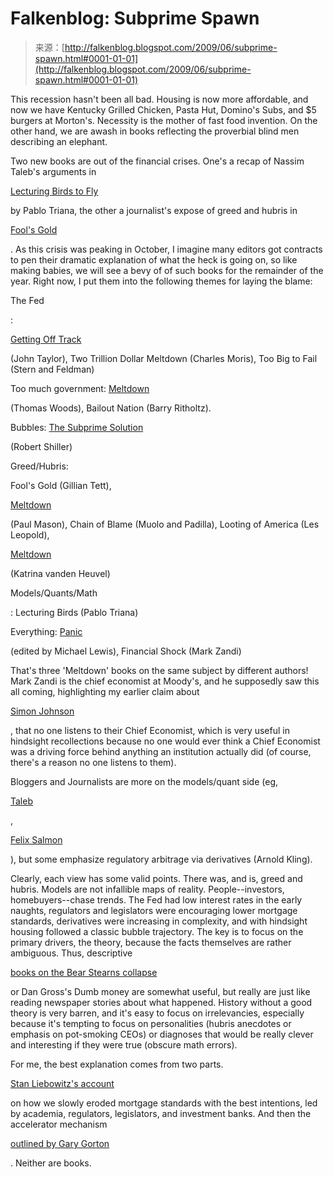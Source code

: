 <!--yml
category: 未分类
date: 2024-05-12 21:59:26
-->

# Falkenblog: Subprime Spawn

> 来源：[http://falkenblog.blogspot.com/2009/06/subprime-spawn.html#0001-01-01](http://falkenblog.blogspot.com/2009/06/subprime-spawn.html#0001-01-01)

This recession hasn't been all bad. Housing is now more affordable, and now we have Kentucky Grilled Chicken, Pasta Hut, Domino's Subs, and $5 burgers at Morton's. Necessity is the mother of fast food invention. On the other hand, we are awash in books reflecting the proverbial blind men describing an elephant.

Two new books are out of the financial crises. One's a recap of Nassim Taleb's arguments in

[Lecturing Birds to Fly](http://www.amazon.com/Lecturing-Birds-Flying-Mathematical-Financial/dp/0470406755/ref=sr_1_1?ie=UTF8&s=books&qid=1244164179&sr=1-1)

by Pablo Triana, the other a journalist's expose of greed and hubris in

[Fool's Gold](http://www.amazon.com/Fools-Gold-Corrupted-Unleashed-Catastrophe/dp/141659857X/ref=sr_1_1?ie=UTF8&s=books&qid=1244164215&sr=1-1)

. As this crisis was peaking in October, I imagine many editors got contracts to pen their dramatic explanation of what the heck is going on, so like making babies, we will see a bevy of of such books for the remainder of the year. Right now, I put them into the following themes for laying the blame:

The Fed

:

[Getting Off Track](http://www.amazon.com/Getting-Off-Track-Interventions-Institution/dp/0817949712/ref=sr_1_1?ie=UTF8&s=books&qid=1244164366&sr=1-1)

(John Taylor), Two Trillion Dollar Meltdown (Charles Moris), Too Big to Fail (Stern and Feldman)

Too much government: [Meltdown](http://www.amazon.com/Meltdown-Free-Market-Collapsed-Government-Bailouts/dp/1596985879/ref=pd_sim_b_13)

(Thomas Woods), Bailout Nation (Barry Ritholtz).

Bubbles: [The Subprime Solution](http://www.amazon.com/Subprime-Solution-Todays-Financial-Happened/dp/0691139296/ref=pd_sim_b_4)

(Robert Shiller)

Greed/Hubris:

Fool's Gold (Gillian Tett),

[Meltdown](http://www.amazon.com/Meltdown-End-Greed-Paul-Mason/dp/1844673960/ref=sr_1_1?ie=UTF8&s=books&qid=1244164511&sr=1-1)

(Paul Mason), Chain of Blame (Muolo and Padilla), Looting of America (Les Leopold),

[Meltdown](http://www.amazon.com/Meltdown-Corruption-Shattered-Financial-Recover/dp/1568584334/ref=sr_1_2?ie=UTF8&s=books&qid=1244164395&sr=1-2)

(Katrina vanden Heuvel)

Models/Quants/Math

: Lecturing Birds (Pablo Triana)

Everything: [Panic](http://www.amazon.com/Panic-Story-Modern-Financial-Insanity/dp/0393065146/ref=pd_sim_b_4)

(edited by Michael Lewis), Financial Shock (Mark Zandi)

That's three 'Meltdown' books on the same subject by different authors! Mark Zandi is the chief economist at Moody's, and he supposedly saw this all coming, highlighting my earlier claim about

[Simon Johnson](http://falkenblog.blogspot.com/2009/04/moonbat-crazy.html)

, that no one listens to their Chief Economist, which is very useful in hindsight recollections because no one would ever think a Chief Economist was a driving force behind anything an institution actually did (of course, there's a reason no one listens to them).

Bloggers and Journalists are more on the models/quant side (eg,

[Taleb](http://falkenblog.blogspot.com/2008/12/taleb-blames-var-merton-scholes-for.html)

,

[Felix Salmon](http://falkenblog.blogspot.com/2009/02/dont-blame-quants-felix.html)

), but some emphasize regulatory arbitrage via derivatives (Arnold Kling).

Clearly, each view has some valid points. There was, and is, greed and hubris. Models are not infallible maps of reality. People--investors, homebuyers--chase trends. The Fed had low interest rates in the early naughts, regulators and legislators were encouraging lower mortgage standards, derivatives were increasing in complexity, and with hindsight housing followed a classic bubble trajectory. The key is to focus on the primary drivers, the theory, because the facts themselves are rather ambiguous. Thus, descriptive

[books on the Bear Stearns collapse](http://falkenblog.blogspot.com/2009/05/bear-books.html)

or Dan Gross's Dumb money are somewhat useful, but really are just like reading newspaper stories about what happened. History without a good theory is very barren, and it's easy to focus on irrelevancies, especially because it's tempting to focus on personalities (hubris anecdotes or emphasis on pot-smoking CEOs) or diagnoses that would be really clever and interesting if they were true (obscure math errors).

For me, the best explanation comes from two parts.

[Stan Liebowitz's account](http://papers.ssrn.com/sol3/papers.cfm?abstract_id=1211822)

on how we slowly eroded mortgage standards with the best intentions, led by academia, regulators, legislators, and investment banks. And then the accelerator mechanism

[outlined by Gary Gorton](http://falkenblog.blogspot.com/2009/05/gary-gorton-explains-crisis.html)

. Neither are books.